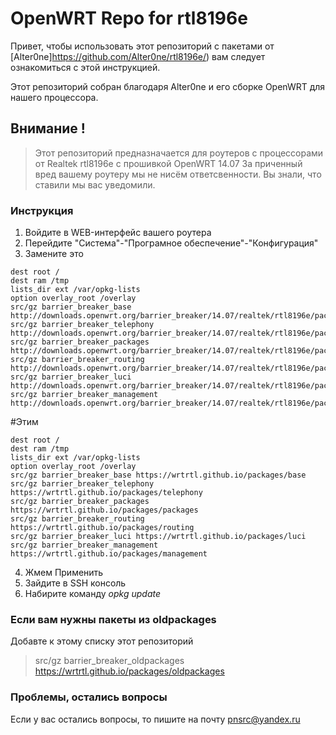 # OpenWRT Repo for rtl8196e
Привет, чтобы использовать этот репозиторий с пакетами от [Alter0ne]https://github.com/Alter0ne/rtl8196e/) вам следует ознакомиться с этой инструкцией.

Этот репозиторий собран благодаря Alter0ne и его сборке OpenWRT для нашего процессора.

## Внимание ! 
>Этот репозиторий предназначается для роутеров с процессорами от 
> Realtek  rtl8196e с прошивкой OpenWRT 14.07
> За приченный вред вашему роутеру мы не нисём ответсвенности. 
> Вы знали, что ставили мы вас уведомили.

### Инструкция
1. Войдите в WEB-интерфейс вашего роутера
2. Перейдите "Система"-"Програмное обеспечение"-"Конфигурация"
3. Замените это
```
dest root /
dest ram /tmp
lists_dir ext /var/opkg-lists
option overlay_root /overlay
src/gz barrier_breaker_base http://downloads.openwrt.org/barrier_breaker/14.07/realtek/rtl8196e/packages/base
src/gz barrier_breaker_telephony http://downloads.openwrt.org/barrier_breaker/14.07/realtek/rtl8196e/packages/telephony
src/gz barrier_breaker_packages http://downloads.openwrt.org/barrier_breaker/14.07/realtek/rtl8196e/packages/packages
src/gz barrier_breaker_routing http://downloads.openwrt.org/barrier_breaker/14.07/realtek/rtl8196e/packages/routing
src/gz barrier_breaker_luci http://downloads.openwrt.org/barrier_breaker/14.07/realtek/rtl8196e/packages/luci
src/gz barrier_breaker_management http://downloads.openwrt.org/barrier_breaker/14.07/realtek/rtl8196e/packages/management
```
#Этим
```
dest root /
dest ram /tmp
lists_dir ext /var/opkg-lists
option overlay_root /overlay
src/gz barrier_breaker_base https://wrtrtl.github.io/packages/base
src/gz barrier_breaker_telephony https://wrtrtl.github.io/packages/telephony
src/gz barrier_breaker_packages https://wrtrtl.github.io/packages/packages
src/gz barrier_breaker_routing https://wrtrtl.github.io/packages/routing
src/gz barrier_breaker_luci https://wrtrtl.github.io/packages/luci
src/gz barrier_breaker_management https://wrtrtl.github.io/packages/management
```
4. Жмем Применить
5. Зайдите в SSH консоль
6. Набирите команду *opkg update*

### Если вам нужны пакеты из oldpackages
Добавте к этому списку этот репозиторий
> src/gz barrier_breaker_oldpackages https://wrtrtl.github.io/packages/oldpackages

### Проблемы, остались вопросы

Если у вас остались вопросы, то пишите на почту pnsrc@yandex.ru
